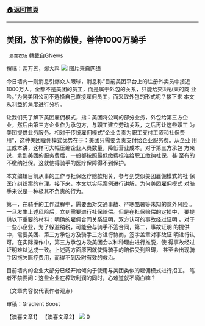 ###  [:house:返回首頁](https://github.com/ourhimalayas/txt)
---

## 美团，放下你的傲慢，善待1000万骑手
` 澳喜农场` [轉載自GNews](https://gnews.org/zh-hans/1228238/)

撰稿：两万五，爆大料
![]()![](https://gnews-media-offload.s3.amazonaws.com/wp-content/uploads/2021/05/12051325/%E7%BE%8E%E5%9B%A2-1.png)
图片来自网络

今日墙内一则消息引爆众人眼球，消息称“目前美团平台上的注册外卖员中接近
1000万人，全都不是美团的员工，而是属于外包的关系，只能给交3元/天的商
业险。”为何美团公司不选择自己直接雇佣员工，而采取外包的形式呢？接下来
本文从利益的角度进行分析。

让我们先了解下美团雇佣模式，指：美团将公司的部分业务，外包给第三方企
业，然后由第三方企业作为承包方，与职工建立劳动关系，之后再让这些职工
为美团提供业务服务。相对于传统雇佣模式“企业负责为职工支付工资和社保费
用”，这种美团雇佣模式优势在于：美团只需要负责支付给企业服务费。从企业
用工成本讲，这样可大幅压缩企业人员数量，降低营业成本。对于第三方承包
方来说，拿到美团的服务费后，一般都按照最低缴费标准给职工缴纳社保，甚
至有的不缴纳社保。这就使得骑手的医疗保障得不到保护。

本文编辑目前从事的工作与社保医疗赔款相关，参与到类似美团雇佣模式的社
保医疗纠纷案的审理。接下来，本文以实际案例进行讲解，为何美团雇佣模式
对骑手来说是一种极其不负责的行为。

第一，在骑手的工作过程中，需要面对交通事故、严寒酷暑等未知的意外风险
。一旦发生上述风险后，立刻需要进行社保赔偿。但是在社保赔偿的定损中，
要提供以下重要的材料：明确的雇佣合同关系证明，双方认可的事故经过证明
。对于一些小企业，为了躲避纳税，可能会与骑手不签合同，第二，事故证明
的提供中，需要美团、第三方承包方及骑手三方进行协商，签字盖章对事故证
明进行认可。在实际操作中，第三方承包方及美团会以种种理由进行推脱，使
得事故经过证明难以达成一致。上述两方面原因就使得骑手的赔偿受到阻碍，
甚至会出现骑手因拖欠医疗费用，而得不到及时有效的救治。

目前墙内的企业大部分已经开始倾向于使用与美团类似的雇佣模式进行招工。
笔者不禁要问：这些企业在榨取利润的同时，心难道就不滴血嘛？

（文章内容仅代表作者观点）

审稿：Gradient Boost

【澳喜文章1】
【澳喜文章2】
![]()![](https://gnews.org/wp-content/uploads/2021/05/1-澳喜Logo-7.jpeg)
0
